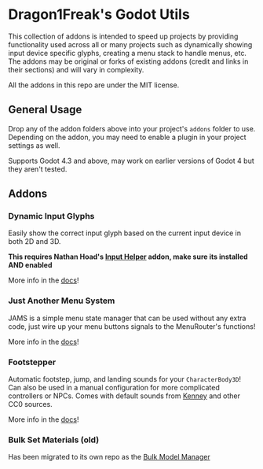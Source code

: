 # Dragon1Freak's Godot Utils

This collection of addons is intended to speed up projects by providing functionality used across all or many projects such as dynamically showing input device specific glyphs, creating a menu stack to handle menus, etc.
The addons may be original or forks of existing addons (credit and links in their sections) and will vary in complexity.

All the addons in this repo are under the MIT license.

## General Usage

Drop any of the addon folders above into your project's `addons` folder to use. Depending on the addon, you may need to enable a plugin in your project settings as well.

Supports Godot 4.3 and above, may work on earlier versions of Godot 4 but they aren't tested.

## Addons

<h3>Dynamic Input Glyphs</h3>

Easily show the correct input glyph based on the current input device in both 2D and 3D.

**This requires Nathan Hoad's <a href="https://github.com/nathanhoad/godot_input_helper">Input Helper</a> addon, make sure its installed AND enabled**

More info in the [docs](/dynamic-input-glyph/README.md)!

<h3>Just Another Menu System</h3>

JAMS is a simple menu state manager that can be used without any extra code, just wire up your menu buttons signals to the MenuRouter's functions!

More info in the [docs](/just-another-menu-system/README.md)!

<h3>Footstepper</h3>

Automatic footstep, jump, and landing sounds for your `CharacterBody3D`! Can also be used in a manual configuration for more complicated controllers or NPCs. Comes with default sounds from [Kenney](https://kenney.nl/) and other CC0 sources.

More info in the [docs](/footstepper/README.md)!

<h3>Bulk Set Materials (old)</h3>

Has been migrated to its own repo as the [Bulk Model Manager](https://github.com/dragon1freak/godot-bulk-model-manager)
